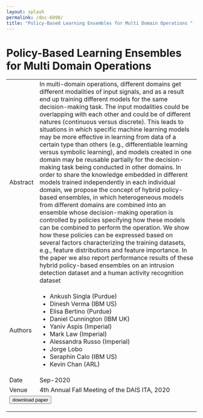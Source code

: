```yaml
---
layout: splash
permalink: /doc-6098/
title: "Policy-Based Learning Ensembles for Multi Domain Operations "
---
```


# Policy-Based Learning Ensembles for Multi Domain Operations

<table>
    <tbody>
    <tr>
        <td>Abstract</td>
        <td>In multi-domain operations, different domains get different modalities of input signals, and as a result end up training different models for the same decision-making task. The input modalities could be overlapping with each other and could be of different natures (continuous versus discrete). This leads to situations in which specific machine learning models may be more effective in learning from data of a certain type than others (e.g., differentiable learning versus symbolic learning), and models created in one domain may be reusable partially for the decision-making task being conducted in other domains. In order to share the knowledge embedded in different models trained independently in each individual domain, we propose the concept of hybrid policy-based ensembles, in which heterogeneous models from different domains are combined into an ensemble whose decision-making operation is controlled by policies specifying how these models can be combined to perform the operation. We show how these policies can be expressed based on several factors characterizing the training datasets, e.g., feature distributions and feature importance. In the paper we also report performance results of these hybrid policy-based ensembles on an intrusion detection dataset and a human activity recognition dataset</td>
    </tr>
    <tr>
        <td>Authors</td>
        <td>
            <ul>
                <li>Ankush Singla (Purdue)</li>
                <li>Dinesh Verma (IBM US)</li>
                <li>Elisa Bertino (Purdue)</li>
                <li>Daniel Cunnington (IBM UK)</li>
                <li>Yaniv Aspis (Imperial)</li>
                <li>Mark Law (Imperial)</li>
                <li>Alessandra Russo (Imperial)</li>
                <li>Jorge Lobo</li>
                <li>Seraphin Calo (IBM US)</li>
                <li>Kevin Chan (ARL)</li>
            </ul>
        </td>
    </tr>
    <tr>
        <td>Date</td>
        <td>Sep-2020</td>
    </tr>
    <tr>
        <td>Venue</td>
        <td>4th Annual Fall Meeting of the DAIS ITA, 2020</td>
    </tr>
        <tr>
            <td colspan="2">
                <form method="get" action="https://ibm.box.com/v/doc-6098-paper">
                    <button type="submit">download paper</button>
                </form>
            </td>
        </tr>
    </tbody>
</table>
